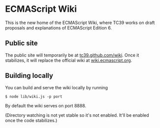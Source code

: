 # ECMAScript Wiki

This is the new home of the ECMAScript Wiki, where TC39 works on draft proposals and explanations of ECMAScript Edition 6.

## Public site

The public site will temporarily be at [tc39.github.com/wiki](http://tc39.github.com/wiki). Once it stabilizes, it will replace the official wiki at [wiki.ecmascript.org](http://wiki.ecmascript.org).

## Building locally

You can build and serve the wiki locally by running

```
$ node lib/wiki.js -p port
```

By default the wiki serves on port 8888.

(Directory watching is not yet stable so it's not enabled. It'll be enabled once the code stabilizes.)
